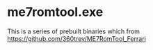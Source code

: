 # me7romtool.exe

This is a series of prebuilt binaries which from https://github.com/360trev/ME7RomTool_Ferrari